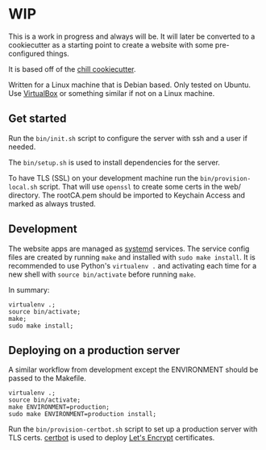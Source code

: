 # WIP

This is a work in progress and always will be.  It will later be converted to
a cookiecutter as a starting point to create a website with some pre-configured
things.

It is based off of the [chill cookiecutter](https://github.com/jkenlooper/cookiecutter-chill).

Written for a Linux machine that is Debian based.  Only tested on Ubuntu.  Use
 [VirtualBox](https://www.virtualbox.org/) or something similar if not on
 a Linux machine.

## Get started

Run the `bin/init.sh` script to configure the server with ssh and a user if needed.

The `bin/setup.sh` is used to install dependencies for the server.

To have TLS (SSL) on your development machine run the `bin/provision-local.sh`
script. That will use `openssl` to create some certs in the web/ directory.
The rootCA.pem should be imported to Keychain Access and marked as always trusted.

## Development

The website apps are managed as 
[systemd](https://freedesktop.org/wiki/Software/systemd/) services.
The service config files are created by running `make` and installed with 
`sudo make install`.  It is recommended to use Python's `virtualenv .`
and activating each time for a new shell with `source bin/activate` before
running `make`.

In summary:

```
virtualenv .;
source bin/activate;
make;
sudo make install;
```


## Deploying on a production server

A similar workflow from development except the ENVIRONMENT should be passed to
the Makefile.  

```
virtualenv .;
source bin/activate;
make ENVIRONMENT=production;
sudo make ENVIRONMENT=production install;
```

Run the `bin/provision-certbot.sh` script to set up a production server with
TLS certs.  [certbot](https://certbot.eff.org/) is used to
deploy [Let's Encrypt](https://letsencrypt.org/) certificates.

<!--

## Developing

You should have already setup your machine with a root SSL certificate and
created the necessary files in the web directory. See the section below for the
guide on this.

Run this script if you know what you are doing and are skipping ahead.  
```
git init;

# Add chill image
git submodule add https://github.com/jkenlooper/chill.git chill;
git commit -m "Add chill submodule";
(cd chill; docker build -t chill .)

# Create db file and minimal other files
touch .env .htpasswd;
cat db.dump.sql | sqlite3 db;

# Build and start
docker-compose build;
docker-compose up -d;

# Did it work?
curl --cacert web/rootCA.pem https://localhost
```

To get started you will need Docker.  
[Download and install Docker](https://www.docker.com/community-edition#/download)
on your machine if you haven't already.

In the top level directory (where this README is) you will need to create
a `.env` file to store secret stuff like API keys and other environment
variables.  This file should not be committed to source control. See the 
[Docker documentation for env files](https://docs.docker.com/compose/env-file/)
for more information. If you have no need for it, just create an empty file.

A `.htpasswd` file should also be created in the top level directory.  It is
used by the stats container for protecting that route.  Either edit the NGINX
configs, or create this file with `htpasswd` command.

At the moment the chill docker image hasn't been published.  You can create one from the
latest branch with a Dockerfile ([chill](https://github.com/jkenlooper/chill))
and run `docker build -t chill .`.

### Configure the website to work with HTTPS for local development

For the staging or sandbox environment use a self-signed SSL certificate.  For production, [certbot](https://certbot.eff.org/) is used to
deploy [Let's Encrypt](https://letsencrypt.org/) certificates.

Follow along with these articles for a more full explanation.

- [How To Create a Self-Signed SSL Certificate for Nginx in Ubuntu 16.04](https://www.digitalocean.com/community/tutorials/how-to-create-a-self-signed-ssl-certificate-for-nginx-in-ubuntu-16-04)
- [Docs on openssl req](https://www.openssl.org/docs/manmaster/man1/req.html)
- [How to get HTTPS working on your local development environment in 5 minutes](https://medium.freecodecamp.org/how-to-get-https-working-on-your-local-development-environment-in-5-minutes-7af615770eec)

To set it up for HTTPS on localhost using a root SSL certificate that is on your own machine:

Generate a root SSL certificate
`openssl genrsa -des3 -out web/rootCA.key 2048`

Create the rootCA.pem and then import it to Keychain Access and mark it as always trusted.
`openssl req -x509 -new -nodes -key web/rootCA.key -sha256 -days 1024 -out web/rootCA.pem`

Create a certificate key for localhost and save it in web/server.key. Also
create the certificate signing request and save it in web/server.crt.

```
openssl req -new -sha256 -nodes -newkey rsa:2048 \
	-config web/server.csr.cnf \
	-out web/server.csr \
	-keyout web/server.key

openssl x509 -req -CAcreateserial -days 500 -sha256 \
	-in web/server.csr \
	-CA web/rootCA.pem \
	-CAkey web/rootCA.key \
	-out web/server.crt \
	-extfile web/v3.ext
```

Create a strong Diffie-Hellman group.

```
openssl dhparam -out web/dhparam.pem 2048
```

Now the web/server.key, web/server.crt, and web/dhparam.pem will be added to
the web docker container when building. Note that the web/server.key and
web/server.crt are not used in the production nginx conf.

### Building the site on your own machine

The _docker-compose.yml_ file will be used by default and is designed to be the
base of the other two configuration files.  The _docker-compose.override.yml_
is used when developing and _docker-compose.production.yml_ is for production.

Run the `docker-compose build` command within the same directory as the
_docker-compose.yml_ to build the docker images.  Note that by default this is
the same as 
`docker-compose -f docker-compose.yml -f docker-compose.override.yml build`

The database needs to be created or there will just be 404 pages.  This can be
done by `cat db.dump.sql | sqlite3 db` if you have sqlite3 installed on your
machine.

After building the docker images, run the `docker-compose up` command and the
site should be available at [http://localhost:8080](http://localhost:8080).

## Deployment

This uses [docker-machine commands](https://docs.docker.com/machine/overview/)
to deploy to a [DigitalOcean](https://www.digitalocean.com/) droplet.
A staging or sandbox environment can be set up on your own machine with
[VirtualBox](https://www.virtualbox.org/), but is not set up to use HTTPS.  

### Staging with VirtualBox

Test the production deployment on your own machine. Create a VirtualBox
host with docker. Note that the HTTPS won't work here unless you create a cert
for the staging address.

```
docker-machine create --driver virtualbox \
	 --virtualbox-disk-size 8000 \
	 --virtualbox-memory 2048 \
	 --virtualbox-no-share sandbox-llama3-weboftomorrow-com
```

Connect your shell to the new machine.

```
eval "$(docker-machine env sandbox-llama3-weboftomorrow-com)"
```

Build it by passing in the production config

```
docker-compose -f docker-compose.yml -f docker-compose.production.yml build
docker-compose -f docker-compose.yml -f docker-compose.production.yml up -d
```

### Deploy to DigitalOcean droplet

You will need to set the PAT environment variable to your digital ocean
personal access token.  

Create the server with the name 'dm-llama3-weboftomorrow-com-1' and
connect your shell.  Using the 'dm-**-1' naming to hint that this is a
docker-machine with the iteration or version of 1.  Update as necessary.

```
docker-machine create --driver digitalocean \
	--digitalocean-access-token $PAT \
	dm-llama3-weboftomorrow-com-1
eval "$(docker-machine env dm-llama3-weboftomorrow-com-1)"
```


```
docker-compose -f docker-compose.yml -f docker-compose.production.yml build
```

Note that the certbot container will be renewing the cert every month via cron,
but the registration part still needs to be done.  Set this up now by executing
the `certbot certonly` command in the certbot container.

```
docker-compose -f docker-compose.yml -f docker-compose.production.yml up -d web
```

TODO: this command handled by provision-certbot.sh script.
```
docker-compose -f docker-compose.yml -f docker-compose.production.yml \
  run --rm certbot \
  certbot certonly \
  --webroot --webroot-path /www/root \
  --domain llama3.weboftomorrow.com
```

Now that the letsencrypt certs have been made, the nginx conf can be updated to
use them.  Uncomment the ssl certs in the nginx conf and build again.

```
docker-compose -f docker-compose.yml -f docker-compose.production.yml build
docker-compose -f docker-compose.yml -f docker-compose.production.yml up -d
```
-->
